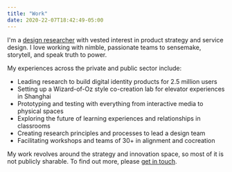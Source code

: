 ```yaml
---
title: "Work"
date: 2020-22-07T18:42:49-05:00
---
```


I'm a [design researcher](https://www.linkedin.com/in/si-hui/) with vested interest in product strategy and service design. I love working with nimble, passionate teams to sensemake, storytell, and speak truth to power.

My experiences across the private and public sector include:

- Leading research to build digital identity products for 2.5 million users
- Setting up a Wizard-of-Oz style co-creation lab for elevator experiences in Shanghai
- Prototyping and testing with everything from interactive media to physical spaces
- Exploring the future of learning experiences and relationships in classrooms
- Creating research principles and processes to lead a design team
- Facilitating workshops and teams of 30+ in alignment and cocreation

My work revolves around the strategy and innovation space, so most of it is not publicly sharable. To find out more, please [get in touch](https://www.linkedin.com/in/si-hui/).
